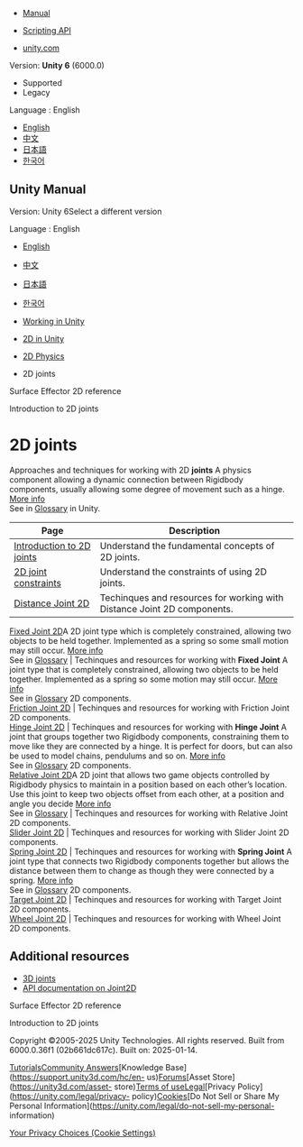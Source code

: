 [](https://docs.unity3d.com)

  * [Manual](../Manual/index.html)
  * [Scripting API](../ScriptReference/index.html)

  * [unity.com](https://unity.com/)

Version: **Unity 6** (6000.0)

  * Supported
  * Legacy

Language : English

  * [English](/Manual/2d-physics/joints/2d-joints-landing.html)
  * [中文](/cn/current/Manual/2d-physics/joints/2d-joints-landing.html)
  * [日本語](/ja/current/Manual/2d-physics/joints/2d-joints-landing.html)
  * [한국어](/kr/current/Manual/2d-physics/joints/2d-joints-landing.html)

[](https://docs.unity3d.com)

## Unity Manual

Version: Unity 6Select a different version

Language : English

  * [English](/Manual/2d-physics/joints/2d-joints-landing.html)
  * [中文](/cn/current/Manual/2d-physics/joints/2d-joints-landing.html)
  * [日本語](/ja/current/Manual/2d-physics/joints/2d-joints-landing.html)
  * [한국어](/kr/current/Manual/2d-physics/joints/2d-joints-landing.html)

  * [Working in Unity](../../working-in-unity.html)
  * [2D in Unity](../../Unity2D.html)
  * [2D Physics](../../2d-physics/2d-physics.html)
  * 2D joints

[](../../2d-physics/effectors/surface-effector-2d-reference.html)

Surface Effector 2D reference

[](../../2d-physics/joints/introduction-to-2d-joints.html)

Introduction to 2D joints

# 2D joints

Approaches and techniques for working with 2D **joints** A physics component
allowing a dynamic connection between Rigidbody components, usually allowing
some degree of movement such as a hinge. [More info](../../Joints.html)  
See in [Glossary](../../Glossary.html#joint) in Unity.

**Page** | **Description**  
---|---  
[Introduction to 2D joints](introduction-to-2d-joints.html) | Understand the fundamental concepts of 2D joints.  
[2D joint constraints](2d-joint-constraints.html) | Understand the constraints of using 2D joints.  
[Distance Joint 2D](distance-joint-2d-landing.html) | Techinques and resources for working with Distance Joint 2D components.  
[Fixed Joint 2D](fixed-joint-2d-landing.html)A 2D joint type which is
completely constrained, allowing two objects to be held together. Implemented
as a spring so some small motion may still occur. [More
info](../../2d-physics/joints/fixed-joint-2d-reference.html)  
See in [Glossary](../../Glossary.html#FixedJoint2D) | Techinques and resources for working with **Fixed Joint** A joint type that is completely constrained, allowing two objects to be held together. Implemented as a spring so some motion may still occur. [More info](../../class-FixedJoint.html)  
See in [Glossary](../../Glossary.html#FixedJoint) 2D components.  
[Friction Joint 2D](friction-joint-2d-landing.html) | Techinques and resources for working with Friction Joint 2D components.  
[Hinge Joint 2D](hinge-joint-2d-landing.html) | Techinques and resources for working with **Hinge Joint** A joint that groups together two Rigidbody components, constraining them to move like they are connected by a hinge. It is perfect for doors, but can also be used to model chains, pendulums and so on. [More info](../../class-HingeJoint.html)  
See in [Glossary](../../Glossary.html#HingeJoint) 2D components.  
[Relative Joint 2D](relative-joint-2d-landing.html)A 2D joint that allows two
game objects controlled by Rigidbody physics to maintain in a position based
on each other’s location. Use this joint to keep two objects offset from each
other, at a position and angle you decide [More
info](../../2d-physics/joints/relative-joint-2d-reference.html)  
See in [Glossary](../../Glossary.html#RelativeJoint2D) | Techinques and resources for working with Relative Joint 2D components.  
[Slider Joint 2D](slider-joint-2d-landing.html) | Techinques and resources for working with Slider Joint 2D components.  
[Spring Joint 2D](spring-joint-2d-landing.html) | Techinques and resources for working with **Spring Joint** A joint type that connects two Rigidbody components together but allows the distance between them to change as though they were connected by a spring. [More info](../../class-SpringJoint.html)  
See in [Glossary](../../Glossary.html#SpringJoint) 2D components.  
[Target Joint 2D](target-joint-2d-landing.html) | Techinques and resources for working with Target Joint 2D components.  
[Wheel Joint 2D](wheel-joint-2d-landing.html) | Techinques and resources for working with Wheel Joint 2D components.  
  
## Additional resources

  * [3D joints](../../joints-section.html)
  * [API documentation on Joint2D](../../../ScriptReference/Joint2D.html)

[](../../2d-physics/effectors/surface-effector-2d-reference.html)

Surface Effector 2D reference

[](../../2d-physics/joints/introduction-to-2d-joints.html)

Introduction to 2D joints

Copyright ©2005-2025 Unity Technologies. All rights reserved. Built from
6000.0.36f1 (02b661dc617c). Built on: 2025-01-14.

[Tutorials](https://learn.unity.com/)[Community
Answers](https://answers.unity3d.com)[Knowledge
Base](https://support.unity3d.com/hc/en-
us)[Forums](https://forum.unity3d.com)[Asset Store](https://unity3d.com/asset-
store)[Terms of
use](https://docs.unity3d.com/Manual/TermsOfUse.html)[Legal](https://unity.com/legal)[Privacy
Policy](https://unity.com/legal/privacy-
policy)[Cookies](https://unity.com/legal/cookie-policy)[Do Not Sell or Share
My Personal Information](https://unity.com/legal/do-not-sell-my-personal-
information)

[Your Privacy Choices (Cookie Settings)](javascript:void\(0\);)

